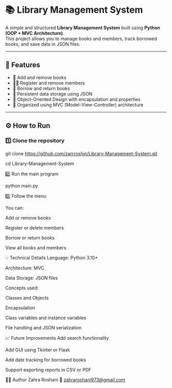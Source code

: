 # 📚 Library Management System

A simple and structured **Library Management System** built using **Python (OOP + MVC Architecture)**.  
This project allows you to manage books and members, track borrowed books, and save data in JSON files.

---

## 🚀 Features

- 📘 Add and remove books  
- 👩‍💻 Register and remove members  
- 🔄 Borrow and return books  
- 💾 Persistent data storage using JSON  
- 🧠 Object-Oriented Design with encapsulation and properties  
- 🧩 Organized using MVC (Model–View–Controller) architecture  

---

## ⚙️ How to Run

### 1️⃣ Clone the repository


git clone https://github.com/zarrroshin/Library-Management-System.git

cd Library-Management-System

2️⃣ Run the main program

python main.py

3️⃣ Follow the menu

You can:

Add or remove books

Register or delete members

Borrow or return books

View all books and members

💡 Technical Details
Language: Python 3.10+

Architecture: MVC

Data Storage: JSON files

Concepts used:

Classes and Objects

Encapsulation

Class variables and instance variables

File handling and JSON serialization

📈 Future Improvements
Add search functionality

Add GUI using Tkinter or Flask

Add date tracking for borrowed books

Support exporting reports in CSV or PDF

👩‍💻 Author
Zahra Roshani
📧 zahraroshani973@gmail.com